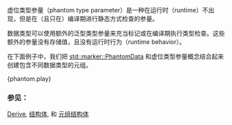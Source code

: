虚位类型参量（phantom type parameter）是一种在运行时（runtime）不出现，但是在（且只在）编译期进行静态方式检查的参量。

数据类型可以使用额外的泛型类型参量来充当标记或在编译期执行类型检查。这些额外的参量没有存储值，且没有运行时行为（runtime behavior）。

在下面例子中，我们把 [std::marker::PhantomData] 和虚位类型参量概念结合起来创建包含不同数据类型的元组。

{phantom.play}

### 参见：

[Derive], [结构体][struct], 和 [元组结构体][TupleStructs]

[Derive]: ../trait/derive.html
[struct]: ../custom_types/structs.html
[TupleStructs]: ../custom_types/structs.html
[std::marker::PhantomData]: https://doc.rust-lang.org/std/marker/struct.PhantomData.html
